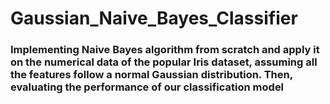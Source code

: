 # Gaussian_Naive_Bayes_Classifier
### Implementing Naive Bayes algorithm from scratch and apply it on the numerical data of the popular Iris dataset, assuming all the features follow a normal Gaussian distribution. Then, evaluating the performance of our classification model
